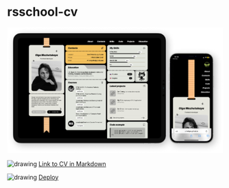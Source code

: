 # rsschool-cv

<img width="869" alt="Devices Mockup." src="/preview-cv.png">

<img src="https://github.com/heligie/rsschool-cv/assets/120678617/7c0e525c-effc-4b0c-a04c-9156664aee07" alt="drawing" width="20"/> [Link to CV in Markdown](https://heligie.github.io/rsschool-cv/cv)

<img src="https://github.com/heligie/rsschool-cv/assets/120678617/f77e2efb-837e-4787-9cfd-ae0d9ef741a5" alt="drawing" width="20"/> [Deploy](https://heligie.github.io/rsschool-cv/)